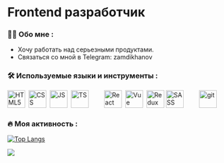 # Frontend разработчик

### :man_technologist: Обо мне :
- Хочу работать над серьезными продуктами.
- Связаться со мной в Telegram: zamdikhanov 

### :hammer_and_wrench: Используемые языки и инструменты :
<div>
  <img src="https://cdn.jsdelivr.net/gh/devicons/devicon/icons/html5/html5-original-wordmark.svg" title="HTML5" alt="HTML5" width="40" height="40"/>&nbsp;
    <img src="https://cdn.jsdelivr.net/gh/devicons/devicon/icons/css3/css3-original-wordmark.svg" title="CSS" alt="CSS" width="40" height="40"/>&nbsp;
  <img src="https://cdn.jsdelivr.net/gh/devicons/devicon/icons/javascript/javascript-original.svg"  title="JS" alt="JS" width="40" height="40"/>&nbsp;
  <img src="https://cdn.jsdelivr.net/gh/devicons/devicon/icons/typescript/typescript-plain.svg"  title="TS" alt="TS" width="40" height="40"/>&nbsp;&nbsp;&nbsp;&nbsp;&nbsp;&nbsp;&nbsp;&nbsp;
  <img src="https://cdn.jsdelivr.net/gh/devicons/devicon/icons/react/react-original-wordmark.svg" title="React" alt="React" width="40" height="40"/>&nbsp;
  <img src="https://cdn.jsdelivr.net/gh/devicons/devicon/icons/vuejs/vuejs-original-wordmark.svg" title="Vue" alt="Vue" width="40" height="40"/>&nbsp;
  <img src="https://cdn.jsdelivr.net/gh/devicons/devicon/icons/redux/redux-original.svg" title="Redux" **alt="Redux" width="40" height="40"/>
    <img src="https://cdn.jsdelivr.net/gh/devicons/devicon/icons/sass/sass-original.svg" title="SASS" alt="SASS" width="40" height="40"/>&nbsp;&nbsp;&nbsp;&nbsp;&nbsp;&nbsp;&nbsp;&nbsp;
    <img src="https://cdn.jsdelivr.net/gh/devicons/devicon/icons/git/git-original-wordmark.svg" title="git" alt="git" width="40" height="40"/>&nbsp;
</div>

### :fire: Моя активность :
[![Top Langs](https://github-readme-stats.vercel.app/api/top-langs/?username=Zamdikhanov&layout=compact&theme=vision-friendly-dark)](https://github.com/anuraghazra/github-readme-stats)

<a href="https://www.codewars.com/users/zamdikhanov"><img src='https://www.codewars.com/users/zamdikhanov/badges/small' /></a>
